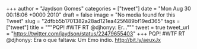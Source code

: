 
+++
author = "Jaydson Gomes"
categories = ["tweet"]
date = "Mon Aug 30 00:18:06 +0000 2010"
draft = false
image = "No media found for this Tweet"
slug = "2dfbb5b1701382a28ad121ea425f489bf19ed365"
tags = ["tweet"]
title = """PQP! #WTF RT @djhonyy: Er..."""
tweet = true
tweet_url = "https://twitter.com/jaydson/status/22479655403"
+++
PQP! #WTF RT @djhonyy: Era o que faltava: Um Emo índio. http://bit.ly/aeuxJx
